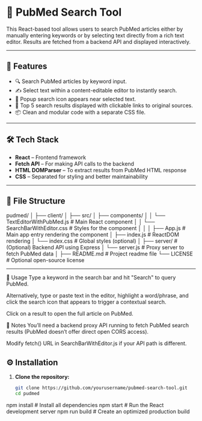# 🔬 PubMed Search Tool

This React-based tool allows users to search PubMed articles either by manually entering keywords or by selecting text directly from a rich text editor. Results are fetched from a backend API and displayed interactively.

---

## 🚀 Features

- 🔍 Search PubMed articles by keyword input.
- ✍️ Select text within a content-editable editor to instantly search.
- 📌 Popup search icon appears near selected text.
- 📄 Top 5 search results displayed with clickable links to original sources.
- 📦 Clean and modular code with a separate CSS file.

---

## 🛠️ Tech Stack

- **React** – Frontend framework
- **Fetch API** – For making API calls to the backend
- **HTML DOMParser** – To extract results from PubMed HTML response
- **CSS** – Separated for styling and better maintainability

---

## 📁 File Structure

pudmed/
│
├── client/
│   ├── src/
│   ├── components/
│   │   └── TextEditorWithPubMed.js   # Main React component
│   │   └── SearchBarWithEditor.css  # Styles for the component
│   │
│   ├── App.js                    # Main app entry rendering the component
│   ├── index.js                  # ReactDOM rendering
│   └── index.css                 # Global styles (optional)
│
├── server/                      # (Optional) Backend API using Express
│   └── server.js                 # Proxy server to fetch PubMed data
│
├── README.md                    # Project readme file
└── LICENSE                      # Optional open-source license


---

🧪 Usage
Type a keyword in the search bar and hit "Search" to query PubMed.

Alternatively, type or paste text in the editor, highlight a word/phrase, and click the search icon that appears to trigger a contextual search.

Click on a result to open the full article on PubMed.

📌 Notes
You’ll need a backend proxy API running to fetch PubMed search results (PubMed doesn’t offer direct open CORS access).

Modify fetch() URL in SearchBarWithEditor.js if your API path is different.

## ⚙️ Installation

1. **Clone the repository:**
   ```bash
   git clone https://github.com/yourusername/pubmed-search-tool.git
   cd pudmed

npm install       # Install all dependencies
npm start         # Run the React development server
npm run build     # Create an optimized production build


